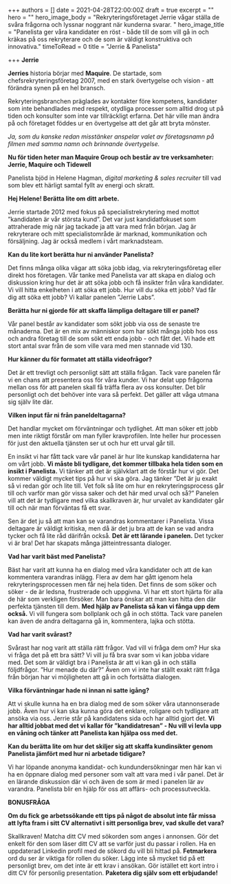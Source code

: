 +++
authors = []
date = 2021-04-28T22:00:00Z
draft = true
excerpt = ""
hero = ""
hero_image_body = "Rekryteringsföretaget Jerrie vågar ställa de svåra frågorna och lyssnar noggrant när kunderna svarar. "
hero_image_title = "Panelista ger våra kandidater en röst - både till de som vill gå in och kräkas på oss rekryterare och de som är väldigt konstruktiva och innovativa."
timeToRead = 0
title = "Jerrie & Panelista"

+++
**Jerrie**

**Jerries** historia börjar med **Maquire**. De startade, som chefsrekryteringsföretag 2007, med en stark övertygelse och vision - att förändra synen på en hel bransch.

Rekryteringsbranchen präglades av kontakter före kompetens, kandidater som inte behandlades med respekt, otydliga processer som alltid drog ut på tiden och konsulter som inte var tillräckligt erfarna. Det här ville man ändra på och företaget föddes ur en övertygelse att det går att bryta mönster.

_Ja, som du kanske redan misstänker anspelar valet av företagsnamn på filmen med samma namn och brinnande övertygelse._

**Nu för tiden heter man Maquire Group och består av tre verksamheter: Jerrie, Maquire och Tidewell**

Panelista bjöd in Helene Hagman, _digital marketing & sales recruiter_ till vad som blev ett härligt samtal fyllt av energi och skratt.

**Hej Helene! Berätta lite om ditt arbete.**

Jerrie startade 2012 med fokus på specialistrekrytering med mottot ”kandidaten är vår största kund”. Det var just kandidatfokuset som attraherade mig när jag tackade ja att vara med från början. Jag är rekryterare och mitt specialistområde är marknad, kommunikation och försäljning. Jag är också medlem i vårt marknadsteam.

**Kan du lite kort berätta hur ni använder Panelista?**

Det finns många olika vägar att söka jobb idag, via rekryteringsföretag eller direkt hos företagen. Vår tanke med Panelista var att skapa en dialog och diskussion kring hur det är att söka jobb och få insikter från våra kandidater. Vi vill hitta enkelheten i att söka ett jobb. Hur vill du söka ett jobb? Vad får dig att söka ett jobb? Vi kallar panelen ”Jerrie Labs”.

**Berätta hur ni gjorde för att skaffa lämpliga deltagare till er panel?**

Vår panel består av kandidater som sökt jobb via oss de senaste tre månaderna. Det är en mix av människor som har sökt många jobb hos oss och andra företag till de som sökt ett enda jobb - och fått det. Vi hade ett stort antal svar från de som ville vara med men stannade vid 130.

**Hur känner du för formatet att ställa videofrågor?**

Det är ett trevligt och personligt sätt att ställa frågan. Tack vare panelen får vi en chans att presentera oss för våra kunder. Vi har delat upp frågorna mellan oss för att panelen skall få träffa flera av oss konsulter. Det blir personligt och det behöver inte vara så perfekt. Det gäller att våga utmana sig själv lite där.

**Vilken input får ni från paneldeltagarna?**

Det handlar mycket om förväntningar och tydlighet. Att man söker ett jobb men inte riktigt förstår om man fyller kravprofilen. Inte heller hur processen för just den aktuella tjänsten ser ut och hur ett urval går till.

En insikt vi har fått tack vare vår panel är hur lite kunskap kandidaterna har om vårt jobb. **Vi måste bli tydligare, det kommer tillbaka hela tiden som en insikt i Panelista.** Vi tänker att det är självklart att de förstår hur vi gör. Det kommer väldigt mycket tips på hur vi ska göra. Jag tänker ”Det är ju exakt så vi redan gör och lite till. Vet folk så lite om hur en rekryteringsprocess går till och varför man gör vissa saker och det här med urval och så?” Panelen vill att det är tydligare med vilka skallkraven är, hur urvalet av kandidater går till och när man förväntas få ett svar.

Sen är det ju så att man kan se varandras kommentarer i Panelista. Vissa deltagare är väldigt kritiska, men då är det ju bra att de kan se vad andra tycker och få lite råd därifrån också. **Det är ett lärande i panelen.** Det tycker vi är bra! Det har skapats många jätteintressanta dialoger.

**Vad har varit bäst med Panelista?**

Bäst har varit att kunna ha en dialog med våra kandidater och att de kan kommentera varandras inlägg. Flera av dem har gått igenom hela rekryteringsprocessen men får nej hela tiden. Det finns de som söker och söker - de är ledsna, frustrerade och uppgivna. Vi har ett stort hjärta för alla de här som verkligen försöker. Man bara önskar att man kan hitta den där perfekta tjänsten till dem. **Med hjälp av Panelista så kan vi fånga upp dem också.** Vi vill fungera som bollplank och gå in och stötta. Tack vare panelen kan även de andra deltagarna gå in, kommentera, lajka och stötta.

**Vad har varit svårast?**

Svårast har nog varit att ställa rätt frågor. Vad vill vi fråga dem om? Hur ska vi fråga det på ett bra sätt? Vi vill ju få bra svar som vi kan jobba vidare med. Det som är väldigt bra i Panelista är att vi kan gå in och ställa följdfrågor. ”Hur menade du där?” Även om vi inte har ställt exakt rätt fråga från början har vi möjligheten att gå in och fortsätta dialogen.

**Vilka förväntningar hade ni innan ni satte igång?**

Att vi skulle kunna ha en bra dialog med de som söker våra utannonserade jobb. Även hur vi kan ska kunna göra det enklare, roligare och tydligare att ansöka via oss. Jerrie står på kandidatens sida och har alltid gjort det. **Vi har alltid jobbat med det vi kallar för ”kandidatresan” - Nu vill vi levla upp en våning och tänker att Panelista kan hjälpa oss med det.**

**Kan du berätta lite om hur det skiljer sig att skaffa kundinsikter genom Panelista jämfört med hur ni arbetade tidigare?**

Vi har löpande anonyma kandidat- och kundundersökningar men här kan vi ha en öppnare dialog med personer som valt att vara med i vår panel. Det är en lärande diskussion där vi och även de som är med i panelen lär av varandra. Panelista blir en hjälp för oss att affärs- och processutveckla.

**BONUSFRÅGA**

**Om du fick ge arbetssökande ett tips på något de absolut inte får missa att lyfta fram i sitt CV alternativt i sitt personliga brev, vad skulle det vara?**

Skallkraven! Matcha ditt CV med sökorden som anges i annonsen. Gör det enkelt för den som läser ditt CV att se varför just du passar i rollen. Ha en uppdaterad Linkedin profil med de sökord du vill bli hittad på. **Fetmarkera** ord du ser är viktiga för rollen du söker. Lägg inte så mycket tid på ett personligt brev, om det inte är ett krav i ansökan. Gör istället ett kort intro i ditt CV för personlig presentation. **Paketera dig själv som ett erbjudande!**